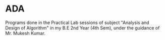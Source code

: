 # ADA
Programs done in the Practical Lab sessions of subject "Analysis and Design of Algorithm" in my B.E 2nd Year (4th Sem), under the guidance of Mr. Mukesh Kumar.
